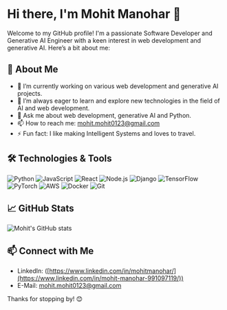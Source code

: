 # Hi there, I'm Mohit Manohar 👋

Welcome to my GitHub profile! I'm a passionate Software Developer and Generative AI Engineer with a keen interest in web development and generative AI. Here’s a bit about me:

## 🚀 About Me

- 🔭 I’m currently working on various web development and generative AI projects.
- 🌱 I’m always eager to learn and explore new technologies in the field of AI and web development.
- 💬 Ask me about web development, generative AI and Python.
- 📫 How to reach me: mohit.mohit0123@gmail.com
- ⚡ Fun fact: I like making Intelligent Systems and loves to travel.

## 🛠️ Technologies & Tools

![Python](https://img.shields.io/badge/-Python-333333?style=flat&logo=python)
![JavaScript](https://img.shields.io/badge/-JavaScript-333333?style=flat&logo=javascript)
![React](https://img.shields.io/badge/-React-333333?style=flat&logo=react)
![Node.js](https://img.shields.io/badge/-Node.js-333333?style=flat&logo=node.js)
![Django](https://img.shields.io/badge/-Django-333333?style=flat&logo=django)
![TensorFlow](https://img.shields.io/badge/-TensorFlow-333333?style=flat&logo=tensorflow)
![PyTorch](https://img.shields.io/badge/-PyTorch-333333?style=flat&logo=pytorch)
![AWS](https://img.shields.io/badge/-AWS-333333?style=flat&logo=amazon-aws)
![Docker](https://img.shields.io/badge/-Docker-333333?style=flat&logo=docker)
![Git](https://img.shields.io/badge/-Git-333333?style=flat&logo=git)

## 📈 GitHub Stats

![Mohit's GitHub stats](https://github-readme-stats.vercel.app/api?username=mohitmanohar&show_icons=true&theme=radical)

## 📫 Connect with Me

- LinkedIn: ([https://www.linkedin.com/in/mohitmanohar/](https://www.linkedin.com/in/mohit-manohar-991097119/))
- E-Mail: mohit.mohit0123@gmail.com

Thanks for stopping by! 😊
